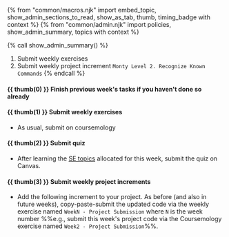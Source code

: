 {% from "common/macros.njk" import embed_topic, show_admin_sections_to_read, show_as_tab, thumb, timing_badge with context %}
{% from "common/admin.njk" import policies, show_admin_summary, topics with context %}

{% call show_admin_summary() %}
1. Submit weekly exercises
1. Submit weekly project increment `Monty Level 2. Recognize Known Commands`
{% endcall %}

#### {{ thumb(0) }} Finish previous week's tasks if you haven't done so already

#### {{ thumb(1) }} Submit weekly exercises

* As usual, submit on coursemology

#### {{ thumb(2) }} Submit quiz

* After learning the [SE topics](topics.md) allocated for this week, submit the quiz on Canvas.


#### {{ thumb(3) }} Submit weekly project increments

<span id="week2-project">

* Add the following increment to your project. As before (and also in future weeks), copy-paste-submit the updated code via the weekly exercise named `WeekN - Project Submission` where `N` is the week number %%e.g., submit this week's project code via the Coursemology exercise named `Week2 - Project Submission`%%.

<include src="montyFragment.md" boilerplate var-displacement="../.." var-header="**Level 2. Recognize Known Commands**" var-fragment="monty-fragment.md#monty2" />
</span>
